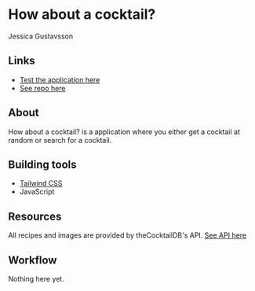 # How about a cocktail?
Jessica Gustavsson

## Links
* [Test the application here](githubpages)
* [See repo here](repolink)

## About 
How about a cocktail? is a application where you either get a cocktail at random or search for a cocktail.

## Building tools
* [Tailwind CSS](https://tailwindcss.com/)
* JavaScript

## Resources
All recipes and images are provided by theCocktailDB's API.
[See API here](https://www.thecocktaildb.com/)

## Workflow
Nothing here yet.